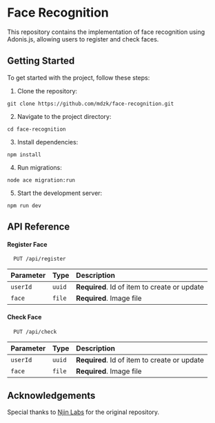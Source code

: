 # Face Recognition

This repository contains the implementation of face recognition using Adonis.js, allowing users to register and check faces.

## Getting Started

To get started with the project, follow these steps:

1. Clone the repository:
```
git clone https://github.com/mdzk/face-recognition.git
```

2. Navigate to the project directory:
```
cd face-recognition
```

3. Install dependencies:
```
npm install
```

4. Run migrations:
```
node ace migration:run
```

5. Start the development server:
```
npm run dev
```

## API Reference

#### Register Face

```http
  PUT /api/register
```

| Parameter | Type     | Description                |
| :-------- | :------- | :------------------------- |
| `userId` | `uuid` | **Required**. Id of item to create or update |
| `face` | `file` | **Required**. Image file |

#### Check Face

```http
  PUT /api/check
```

| Parameter | Type     | Description                |
| :-------- | :------- | :------------------------- |
| `userId` | `uuid` | **Required**. Id of item to create or update |
| `face` | `file` | **Required**. Image file |



## Acknowledgements

Special thanks to [Njin Labs](https://github.com/njinlabs) for the original repository.
